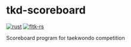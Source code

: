 # tkd-scoreboard

[![rust](https://img.shields.io/badge/rust-2021-e33c24)](https://doc.rust-lang.org/edition-guide/rust-2021/index.html)
[![fltk-rs](https://img.shields.io/badge/fltk--rs-%5E1.2-6f71b5)](https://github.com/fltk-rs/fltk-rs)

Scoreboard program for taekwondo competition
